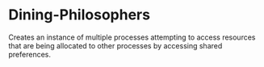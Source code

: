 # Dining-Philosophers
Creates an instance of multiple processes attempting to access resources that are being allocated to
other processes by accessing shared preferences.
